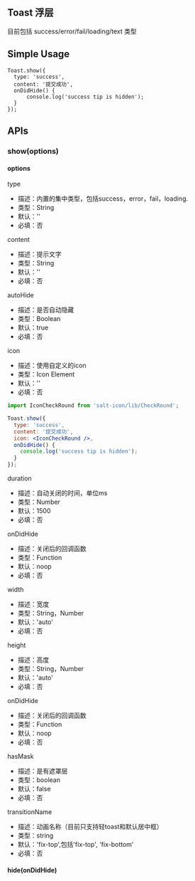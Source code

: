 

## Toast 浮层

目前包括 success/error/fail/loading/text 类型
## Simple Usage

```
Toast.show({
  type: 'success',
  content: '提交成功',
  onDidHide() {
      console.log('success tip is hidden');
  }
});
```

## APIs

### show(options)

#### options

type

* 描述：内置的集中类型，包括success，error，fail，loading.
* 类型：String
* 默认：''
* 必填：否

content

* 描述：提示文字
* 类型：String
* 默认：''
* 必填：否

autoHide

* 描述：是否自动隐藏
* 类型：Boolean
* 默认：true
* 必填：否

icon

* 描述：使用自定义的icon
* 类型：Icon Element
* 默认：''
* 必填：否

```jsx
import IconCheckRound from 'salt-icon/lib/CheckRound';

Toast.show({
  type: 'success',
  content: '提交成功',
  icon: <IconCheckRound />,
  onDidHide() {
    console.log('success tip is hidden');
  }
});
```

duration

* 描述：自动关闭的时间，单位ms
* 类型：Number
* 默认：1500
* 必填：否

onDidHide

* 描述：关闭后的回调函数
* 类型：Function
* 默认：noop
* 必填：否

width

* 描述：宽度
* 类型：String，Number
* 默认：'auto'
* 必填：否

height

* 描述：高度
* 类型：String，Number
* 默认：'auto'
* 必填：否

onDidHide

* 描述：关闭后的回调函数
* 类型：Function
* 默认：noop
* 必填：否

hasMask

* 描述：是有遮罩层
* 类型：boolean
* 默认：false
* 必填：否

transitionName

* 描述：动画名称（目前只支持轻toast和默认居中框）
* 类型：string
* 默认：'fix-top',包括'fix-top', 'fix-bottom'
* 必填：否

#### hide(onDidHide)

